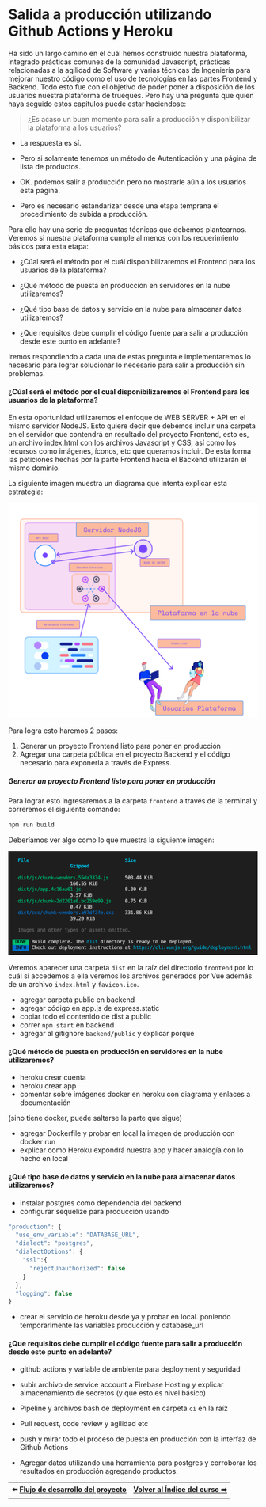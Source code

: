# Salida a producción utilizando Github Actions y Heroku

Ha sido un largo camino en el cuál hemos construido nuestra plataforma, integrado prácticas comunes de la comunidad Javascript, prácticas relacionadas a la agilidad de Software y varias técnicas de Ingeniería para mejorar nuestro código como el uso de tecnologías en las partes Frontend y Backend. Todo esto fue con el objetivo de poder poner a disposición de los usuarios nuestra plataforma de trueques. Pero hay una pregunta que quien haya seguido estos capítulos puede estar haciendose:

> ¿Es acaso un buen momento para salir a producción y disponibilizar la plataforma a los usuarios?

- La respuesta es sí.

- Pero si solamente tenemos un método de Autenticación y una página de lista de productos.

- OK. podemos salir a producción pero no mostrarle aún a los usuarios está página.

- Pero es necesario estandarizar desde una etapa temprana el procedimiento de subida a producción.

Para ello hay una serie de preguntas técnicas que debemos plantearnos.
Veremos si nuestra plataforma cumple al menos con los requerimiento básicos para esta etapa:

- ¿Cúal será el método por el cuál disponibilizaremos el Frontend para los usuarios de la plataforma?

- ¿Qué método de puesta en producción en servidores en la nube utilizaremos?

- ¿Qué tipo base de datos y servicio en la nube para almacenar datos utilizaremos?

- ¿Que requisitos debe cumplir el código fuente para salir a producción desde este punto en adelante?

Iremos respondiendo a cada una de estas pregunta e implementaremos lo necesario para lograr solucionar lo necesario para salir a producción sin problemas.


#### ¿Cúal será el método por el cuál disponibilizaremos el Frontend para los usuarios de la plataforma?

En esta oportunidad utilizaremos el enfoque de WEB SERVER + API en el mismo servidor NodeJS. Esto quiere decir que debemos incluir una carpeta en el servidor que contendrá en resultado del proyecto Frontend, esto es, un archivo index.html con los archivos Javascript y CSS, así como los recursos como imágenes, íconos, etc que queramos incluir.
De esta forma las peticiones hechas por la parte Frontend hacia el Backend utilizarán el mismo dominio.

La siguiente imagen muestra un diagrama que intenta explicar esta estrategia:

![Imagen que muestra la estrategia de puesta en producción con NodeJS](images/09-deployment-postgres-01.png)

Para logra esto haremos 2 pasos:

1. Generar un proyecto Frontend listo para poner en producción
2. Agregar una carpeta pública en el proyecto Backend y el código necesario para exponerla a través de Express.

##### Generar un proyecto Frontend listo para poner en producción

Para lograr esto ingresaremos a la carpeta `frontend` a través de la terminal y correremos el siguiente comando:

```bash
npm run build
```
Deberíamos ver algo como lo que muestra la siguiente imagen:

![Imagen que muestra salida para producción de Vue](images/09-deployment-postgres-02.png)

Veremos aparecer una carpeta `dist` en la raíz del directorio `frontend` por lo cuál si accedemos a ella veremos los archivos generados por Vue además de un archivo `index.html` y `favicon.ico`. 

- agregar carpeta public en backend
- agregar código en app.js de express.static
- copiar todo el contenido de dist a public
- correr `npm start` en backend
- agregar al gitignore `backend/public` y explicar porque

#### ¿Qué método de puesta en producción en servidores en la nube utilizaremos?

- heroku crear cuenta
- heroku crear app
- comentar sobre imágenes docker en heroku con diagrama y enlaces a documentación

(sino tiene docker, puede saltarse la parte que sigue)
- agregar Dockerfile y probar en local la imagen de producción con docker run
- explicar como Heroku expondrá nuestra app y hacer analogía con lo hecho en local

#### ¿Qué tipo base de datos y servicio en la nube para almacenar datos utilizaremos?

- instalar postgres como dependencia del backend
- configurar sequelize para producción usando 
```javascript
"production": {
  "use_env_variable": "DATABASE_URL",
  "dialect": "postgres",
  "dialectOptions": {
    "ssl":{
      "rejectUnauthorized": false
    }
  },
  "logging": false
}
```
- crear el servicio de heroku desde ya y probar en local. poniendo temporarlmente las variables producción y database_url


#### ¿Que requisitos debe cumplir el código fuente para salir a producción desde este punto en adelante?

- github actions y variable de ambiente para deployment y seguridad

- subir archivo de service account a Firebase Hosting y explicar almacenamiento de secretos (y que esto es nivel básico)
- Pipeline y archivos bash de deployment en carpeta `ci` en la raíz
- Pull request, code review y agilidad etc
- push y mirar todo el proceso de puesta en producción con la interfaz de Github Actions

- Agregar datos utilizando una herramienta para postgres y corroborar los resultados en producción agregando productos.

<table>
  <tr>
    <th colspan="2">
      <span>⬅️ </span>
      <a href="./08-development-workflow-husky.md"> Flujo de desarrollo del proyecto
      </a>
    </th>
    <th colspan="2">
      <a href="../README.md">
        Volver al Índice del curso
        <span>➡️ </span>
      </a>
    </th>
  </tr>
</table>
